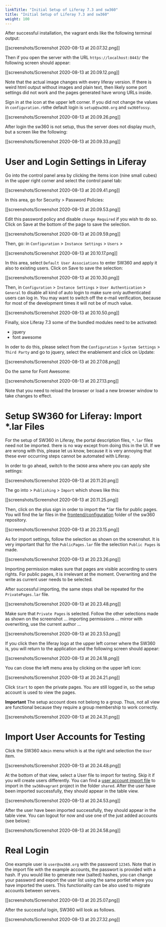 ```yaml
---
linkTitle: "Initial Setup of Liferay 7.3 and sw360"
title: "Initial Setup of Liferay 7.3 and sw360"
weight: 100
---
```


After successful installation, the vagrant ends like the following terminal output:

[[screenshots/Screenshot 2020-08-13 at 20.07.32.png]]

Then if you open the server with the URL `https://localhost:8443/` the following screen should appear:

[[screenshots/Screenshot 2020-08-13 at 20.09.12.png]]

Note that the actual image changes with every liferay version. If there is weird html output without images and plain text, then likely some port settings did not work and the pages generated have wrong URLs inside.

Sign in at the icon at the upper left corner. If you did not change the values in `configuration.rb`the default login is `setup@sw360.org` and `sw360fossy`.

[[screenshots/Screenshot 2020-08-13 at 20.09.26.png]]

After login the sw360 is not setup, thus the server does not display much, but a screen like the following:

[[screenshots/Screenshot 2020-08-13 at 20.09.33.png]]

# User and Login Settings in Liferay

Go into the control panel area by clicking the items icon (nine small cubes) in the upper right corner and select the control panel tab:

[[screenshots/Screenshot 2020-08-13 at 20.09.41.png]]

In this area, go for Security > Password Policies:

[[screenshots/Screenshot 2020-08-13 at 20.09.53.png]]

Edit this password policy and disable `change Required` if you wish to do so. Click on Save at the bottom of the page to save the selection.

[[screenshots/Screenshot 2020-08-13 at 20.09.59.png]]

Then, go: in `Configuration` >  `Instance Settings` > `Users` >

[[screenshots/Screenshot 2020-08-13 at 20.10.17.png]]

In this area, select `Default User Associations` to enter SW360 and apply it also to existing users. Click on Save to save the selection:

[[screenshots/Screenshot 2020-08-13 at 20.10.30.png]]

Then, in `Configuration` >  `Instance Settings` > `User Authentication` > `General` to disable all kind of auto login to make sure only authenticated users can log in. You may want to switch off the e-mail verification, because for most of the development times it will not be of much value.

[[screenshots/Screenshot 2020-08-13 at 20.10.50.png]]

Finally, sice Liferay 7.3 some of the bundled modules need to be activated:

* jquery
* font awesome

In oder to do this, please select from the `Configuration` >  `System Settings` > `Third Party` and go to jquery, select the enablement and click on Update:

[[screenshots/Screenshot 2020-08-13 at 20.27.08.png]]

Do the same for Font Awesome:

[[screenshots/Screenshot 2020-08-13 at 20.27.13.png]]

Note that you need to reload the browser or load a new browser window to take changes to effect.

# Setup SW360 for Liferay: Import *.lar Files

For the setup of SW360 in Liferay, the portal description files, `*.lar` files need not be imported. there is no way except from doing this in the UI. If we are wrong with this, please let us know, because it is very annoying that these ever occurring steps cannot be automated with Liferay.

In order to go ahead, switch to the `SW360` area where you can apply site settings:

[[screenshots/Screenshot 2020-08-13 at 20.11.20.png]]

The go into >  `Publishing` > `Import` which shows like this:

[[screenshots/Screenshot 2020-08-13 at 20.11.25.png]]

Then, click on the plus sign in order to import the *.lar file for public pages. You will find the lar files in the [frontend/configuration](https://github.com/eclipse/sw360/tree/master/frontend/configuration) folder of the sw360 repository.

[[screenshots/Screenshot 2020-08-13 at 20.23.15.png]]

As for import settings, follow the selection as shown on the screenshot. It is very important that for the `PublicPages.lar` file the selection `Public Pages` is made.

[[screenshots/Screenshot 2020-08-13 at 20.23.26.png]]

Importing permission makes sure that pages are visible according to users rights. For public pages, it is irrelevant at the moment. Overwriting and the write as current user needs to be selected.

After successful importing, the same steps shall be repeated for the `PrivatePages.lar` file.

[[screenshots/Screenshot 2020-08-13 at 20.23.48.png]]

Make sure that `Private Pages` is selected. Follow the other selections made as shown on the screenshot ... importing permissions ... mirror with overwriting, use the current author ...

[[screenshots/Screenshot 2020-08-13 at 20.23.53.png]]


If you click then the liferay logo at the upper left corner where the SW360 is, you will return to the application and the following screen should appear:

[[screenshots/Screenshot 2020-08-13 at 20.24.18.png]]

You can close the left menu area by clicking on the upper left icon:

[[screenshots/Screenshot 2020-08-13 at 20.24.21.png]]

Click `Start` to open the private pages. You are still logged in, so the setup account is used to view the pages.

__Important__ The setup account does not belong to a group. Thus, not all view are functional because they require a group membership to work correctly.

[[screenshots/Screenshot 2020-08-13 at 20.24.31.png]]

# Import User Accounts for Testing

Click the SW360 `Admin` menu which is at the right and selection the `User` item.

[[screenshots/Screenshot 2020-08-13 at 20.24.48.png]]

At the bottom of that view, select a User file to import for testing. Skip it if you will create users differently. You can find a [user account import file](https://github.com/sw360/sw360vagrant/blob/master/shared/test_users_with_passwords_12345.csv) to import in the `sw360vagrant` project in the folder `shared`. After the user have been imported successfully, they should appear in the table view.

[[screenshots/Screenshot 2020-08-13 at 20.24.53.png]]

After the user have been imported successfully, they should appear in the table view. You can logout for now and use one of the just added accounts (see below):

[[screenshots/Screenshot 2020-08-13 at 20.24.58.png]]

# Real Login

One example user is `user@sw360.org` with the password `12345`. Note that in the import file with the example accounts, the passwort is provided with a hash. If you would like to generate new (salted) hashes, you can change your password and export the user list using the same portlet where you have imported the users. This functionality can be also used to migrate accounts between servers.

[[screenshots/Screenshot 2020-08-13 at 20.25.07.png]]

After the successful login, SW360 will look as follows.

[[screenshots/Screenshot 2020-08-13 at 20.27.32.png]]
